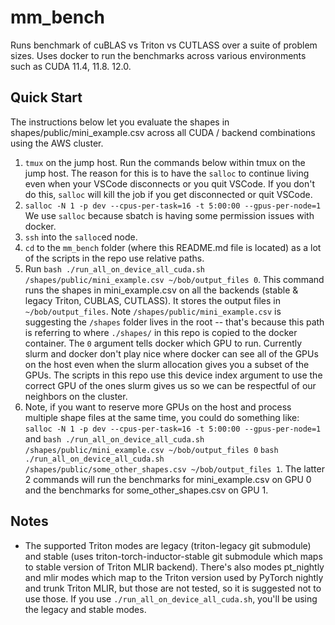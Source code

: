 # mm_bench
Runs benchmark of cuBLAS vs Triton vs CUTLASS over a suite of problem sizes. Uses docker to run the benchmarks across various environments such as CUDA 11.4, 11.8. 12.0.

## Quick Start

The instructions below let you evaluate the shapes in shapes/public/mini_example.csv across all CUDA / backend combinations using the AWS cluster.

1. `tmux` on the jump host. Run the commands below within tmux on the jump host. The reason for this is to have the `salloc` to continue living even when your VSCode disconnects or you quit VSCode. If you don't do this, `salloc` will kill the job if you get disconnected or quit VSCode.
2. `salloc -N 1 -p dev --cpus-per-task=16 -t 5:00:00 --gpus-per-node=1` We use `salloc` because sbatch is having some permission issues with docker.
3. `ssh` into the `salloc`ed node.
4. `cd` to the `mm_bench` folder (where this README.md file is located) as a lot of the scripts in the repo use relative paths.
5. Run `bash ./run_all_on_device_all_cuda.sh /shapes/public/mini_example.csv ~/bob/output_files 0`. This command runs the shapes in mini_example.csv on all the backends (stable & legacy Triton, CUBLAS, CUTLASS). It stores the output files in `~/bob/output_files`. Note `/shapes/public/mini_example.csv` is suggesting the `/shapes` folder lives in the root -- that's because this path is referring to where `./shapes/` in this repo is copied to the docker container. The `0` argument tells docker which GPU to run. Currently slurm and docker don't play nice where docker can see all of the GPUs on the host even when the slurm allocation gives you a subset of the GPUs. The scripts in this repo use this device index argument to use the correct GPU of the ones slurm gives us so we can be respectful of our neighbors on the cluster.
6. Note, if you want to reserve more GPUs on the host and process multiple shape files at the same time, you could do something like:
`salloc -N 1 -p dev --cpus-per-task=16 -t 5:00:00 --gpus-per-node=1` and `bash ./run_all_on_device_all_cuda.sh /shapes/public/mini_example.csv ~/bob/output_files 0` `bash ./run_all_on_device_all_cuda.sh /shapes/public/some_other_shapes.csv ~/bob/output_files 1`. The latter 2 commands will run the benchmarks for mini_example.csv on GPU 0 and the benchmarks for some_other_shapes.csv on GPU 1.


## Notes

- The supported Triton modes are legacy (triton-legacy git submodule) and stable (uses triton-torch-inductor-stable git submodule which maps to stable version of Triton MLIR backend). There's also modes pt_nightly and mlir modes which map to the Triton version used by PyTorch nightly and trunk Triton MLIR, but those are not tested, so it is suggested not to use those. If you use `./run_all_on_device_all_cuda.sh`, you'll be using the legacy and stable modes.